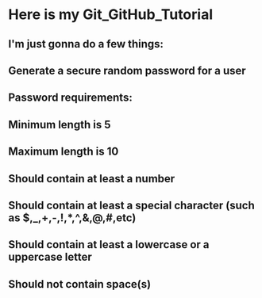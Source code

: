 # Here is my Git_GitHub_Tutorial

## I'm just gonna do a few things:
## Generate a secure random password for a user

## Password requirements: 

##    Minimum length is 5
##    Maximum length is 10
##    Should contain at least a number
##    Should contain at least a special character (such as $,_,+,-,!,*,^,&,@,#,etc)
##    Should contain at least a lowercase or a uppercase letter
##    Should not contain space(s)
